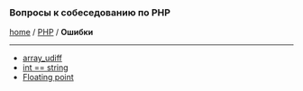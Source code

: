 ### Вопросы к собеседованию по PHP
[home][go-home] / [PHP][go-php] / **Ошибки**

---

- [array_udiff][php-error-array_udiff]
- [int == string][php-error-int-equal-string]
- [Floating point][php-error-floating-point]

[php-error-floating-point]: ./floating-point.md
[php-error-array_udiff]: ./array_udiff.md
[php-error-int-equal-string]: ./int-equal-string.md

[go-home]: ../../index.md
[go-php]: ../index.md
